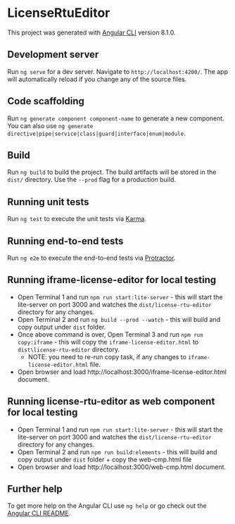 <!---
.. ===============LICENSE_START=======================================================
.. Acumos CC-BY-4.0
.. ===================================================================================
.. Copyright (C) 2019 Nordix Foundation
.. ===================================================================================
.. This Acumos documentation file is distributed by AT&T and Tech Mahindra
.. under the Creative Commons Attribution 4.0 International License (the "License");
.. you may not use this file except in compliance with the License.
.. You may obtain a copy of the License at
..
.. http://creativecommons.org/licenses/by/4.0
..
.. This file is distributed on an "AS IS" BASIS,
.. WITHOUT WARRANTIES OR CONDITIONS OF ANY KIND, either express or implied.
.. See the License for the specific language governing permissions and
.. limitations under the License.
.. ===============LICENSE_END=========================================================
-->

# LicenseRtuEditor

This project was generated with [Angular CLI](https://github.com/angular/angular-cli) version 8.1.0.

## Development server

Run `ng serve` for a dev server. Navigate to `http://localhost:4200/`. The app will automatically reload if you change any of the source files.

## Code scaffolding

Run `ng generate component component-name` to generate a new component. You can also use `ng generate directive|pipe|service|class|guard|interface|enum|module`.

## Build

Run `ng build` to build the project. The build artifacts will be stored in the `dist/` directory. Use the `--prod` flag for a production build.

## Running unit tests

Run `ng test` to execute the unit tests via [Karma](https://karma-runner.github.io).

## Running end-to-end tests

Run `ng e2e` to execute the end-to-end tests via [Protractor](http://www.protractortest.org/).

## Running iframe-license-editor for local testing

- Open Terminal 1 and run `npm run start:lite-server` - this will start the lite-server on port 3000 and watches the `dist/license-rtu-editor` directory for any changes.
- Open Terminal 2 and run `ng build --prod --watch` - this will build and copy output under `dist` folder.
- Once above command is over, Open Terminal 3 and run `npm run copy:iframe` - this will copy the `iframe-license-editor.html` to `dist\license-rtu-editor` directory.
  - NOTE: you need to re-run copy task, if any changes to `iframe-license-editor.html` file.
- Open browser and load http://localhost:3000/iframe-license-editor.html document.

## Running license-rtu-editor as web component for local testing

- Open Terminal 1 and run `npm run start:lite-server` - this will start the lite-server on port 3000 and watches the `dist/license-rtu-editor` directory for any changes.
- Open Terminal 2 and run `npm run build:elements` - this will build and copy output under `dist` folder + copy the web-cmp.html file
- Open browser and load http://localhost:3000/web-cmp.html document.

## Further help

To get more help on the Angular CLI use `ng help` or go check out the [Angular CLI README](https://github.com/angular/angular-cli/blob/master/README.md).
